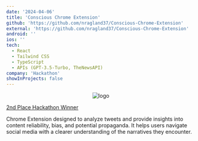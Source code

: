 ```yaml
---
date: '2024-04-06'
title: 'Conscious Chrome Extension'
github: 'https://github.com/nragland37/Conscious-Chrome-Extension'
external: 'https://github.com/nragland37/Conscious-Chrome-Extension'
android: ''
ios: ''
tech:
  - React
  - Tailwind CSS
  - TypeScript
  - APIs (GPT-3.5-Turbo, TheNewsAPI)
company: 'Hackathon'
showInProjects: false
---
```


<p align="center">
  <img src="./assets/conscious-demo.gif" alt="logo" /> 
</p>

[2nd Place Hackathon Winner](https://educathon.devpost.com/project-gallery)

Chrome Extension designed to analyze tweets and provide insights into content reliability, bias, and potential propaganda.
It helps users navigate social media with a clearer understanding of the narratives they encounter.
